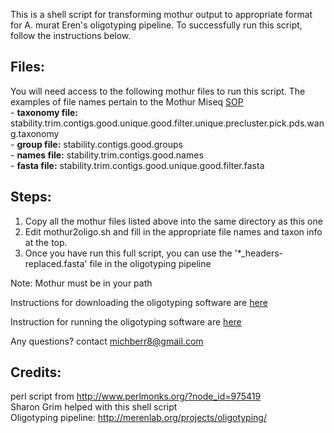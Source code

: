 This is a shell script for transforming mothur output to appropriate format for A. murat Eren's oligotyping pipeline. To successfully run this script, follow the instructions below.

## Files:
You will need access to the following mothur files to run this script. The examples of file names pertain to the Mothur Miseq [SOP](http://www.mothur.org/wiki/MiSeq_SOP)    
	- **taxonomy file:** stability.trim.contigs.good.unique.good.filter.unique.precluster.pick.pds.wang.taxonomy        
	- **group file:** stability.contigs.good.groups           
	- **names file:** stability.trim.contigs.good.names     
	- **fasta file:** stability.trim.contigs.good.unique.good.filter.fasta     
   
## Steps:

1) Copy all the mothur files listed above into the same directory as this one                 
2) Edit mothur2oligo.sh and fill in the appropriate file names and taxon info at the top.          
3) Once you have run this full script, you can use the '*_headers-replaced.fasta' file in the oligotyping pipeline    
   
Note: Mothur must be in your path

Instructions for downloading the oligotyping software are [here](http://merenlab.org/2014/08/16/installing-the-oligotyping-pipeline/)            
                
Instruction for running the oligotyping software are [here](http://merenlab.org/2012/05/11/oligotyping-pipeline-explained/)   
      
Any questions? contact michberr8@gmail.com

## Credits:    
perl script from http://www.perlmonks.org/?node_id=975419       
Sharon Grim helped with this shell script         
Oligotyping pipeline: http://merenlab.org/projects/oligotyping/         
